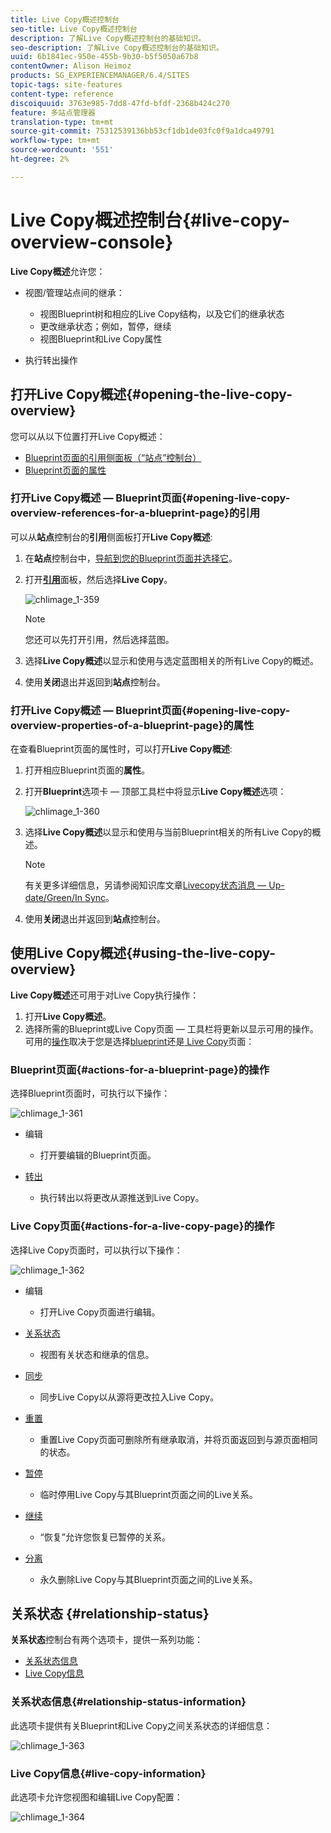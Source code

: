 ```yaml
---
title: Live Copy概述控制台
seo-title: Live Copy概述控制台
description: 了解Live Copy概述控制台的基础知识。
seo-description: 了解Live Copy概述控制台的基础知识。
uuid: 6b1841ec-950e-455b-9b30-b5f5050a67b8
contentOwner: Alison Heimoz
products: SG_EXPERIENCEMANAGER/6.4/SITES
topic-tags: site-features
content-type: reference
discoiquuid: 3763e985-7dd8-47fd-bfdf-2368b424c270
feature: 多站点管理器
translation-type: tm+mt
source-git-commit: 75312539136bb53cf1db1de03fc0f9a1dca49791
workflow-type: tm+mt
source-wordcount: '551'
ht-degree: 2%

---
```



# Live Copy概述控制台{#live-copy-overview-console}

**Live Copy概述**&#x200B;允许您：

* 视图/管理站点间的继承：

   * 视图Blueprint树和相应的Live Copy结构，以及它们的继承状态
   * 更改继承状态；例如，暂停，继续
   * 视图Blueprint和Live Copy属性

* 执行转出操作

## 打开Live Copy概述{#opening-the-live-copy-overview}

您可以从以下位置打开Live Copy概述：

* [Blueprint页面的引用侧面板（“站点”控制台）](#opening-live-copy-overview-references-for-a-blueprint-page)
* [Blueprint页面的属性](#opening-live-copy-overview-properties-of-a-blueprint-page)

### 打开Live Copy概述 — Blueprint页面{#opening-live-copy-overview-references-for-a-blueprint-page}的引用

可以从&#x200B;**站点**&#x200B;控制台的&#x200B;**引用**&#x200B;侧面板打开&#x200B;**Live Copy概述**:

1. 在&#x200B;**站点**&#x200B;控制台中，[导航到您的Blueprint页面并选择它](/help/sites-authoring/basic-handling.md#viewing-and-selecting-resources)。
1. 打开&#x200B;**[引用](/help/sites-authoring/basic-handling.md#references)**&#x200B;面板，然后选择&#x200B;**Live Copy**。

   ![chlimage_1-359](assets/chlimage_1-359.png)

   >[!NOTE]
   >
   >您还可以先打开引用，然后选择蓝图。

1. 选择&#x200B;**Live Copy概述**&#x200B;以显示和使用与选定蓝图相关的所有Live Copy的概述。
1. 使用&#x200B;**关闭**&#x200B;退出并返回到&#x200B;**站点**&#x200B;控制台。

### 打开Live Copy概述 — Blueprint页面{#opening-live-copy-overview-properties-of-a-blueprint-page}的属性

在查看Blueprint页面的属性时，可以打开&#x200B;**Live Copy概述**:

1. 打开相应Blueprint页面的&#x200B;**属性**。
1. 打开&#x200B;**Blueprint**&#x200B;选项卡 — 顶部工具栏中将显示&#x200B;**Live Copy概述**&#x200B;选项：

   ![chlimage_1-360](assets/chlimage_1-360.png)

1. 选择&#x200B;**Live Copy概述**&#x200B;以显示和使用与当前Blueprint相关的所有Live Copy的概述。

   >[!NOTE]
   >
   >有关更多详细信息，另请参阅知识库文章[Livecopy状态消息 — Up-date/Green/In Sync](https://helpx.adobe.com/experience-manager/kb/livecopy-status-message---up-to-date-green-in-sync.html)。

1. 使用&#x200B;**关闭**&#x200B;退出并返回到&#x200B;**站点**&#x200B;控制台。

## 使用Live Copy概述{#using-the-live-copy-overview}

**Live Copy概述**&#x200B;还可用于对Live Copy执行操作：

1. 打开&#x200B;**Live Copy概述**。
1. 选择所需的Blueprint或Live Copy页面 — 工具栏将更新以显示可用的操作。 可用的[操作](/help/sites-administering/msm.md#terms-used)取决于您是选择[blueprint](#actions-for-a-blueprint-page)还是[ Live Copy](#actions-for-a-live-copy-page)页面：

### Blueprint页面{#actions-for-a-blueprint-page}的操作

选择Blueprint页面时，可执行以下操作：

![chlimage_1-361](assets/chlimage_1-361.png)

* 编辑

   * 打开要编辑的Blueprint页面。

* [转出](/help/sites-administering/msm.md#rollout-and-synchronize)

   * 执行转出以将更改从源推送到Live Copy。

### Live Copy页面{#actions-for-a-live-copy-page}的操作

选择Live Copy页面时，可以执行以下操作：

![chlimage_1-362](assets/chlimage_1-362.png)

* 编辑

   * 打开Live Copy页面进行编辑。

* [关系状态](#relationship-status)

   * 视图有关状态和继承的信息。

* [同步](/help/sites-administering/msm.md#rollout-and-synchronize)

   * 同步Live Copy以从源将更改拉入Live Copy。

* [重置](/help/sites-administering/msm-livecopy.md#resetting-a-live-copy-page)

   * 重置Live Copy页面可删除所有继承取消，并将页面返回到与源页面相同的状态。

* [暂停](/help/sites-administering/msm.md#suspending-and-cancelling-inheritance-and-synchronization)

   * 临时停用Live Copy与其Blueprint页面之间的Live关系。

* [继续](/help/sites-administering/msm-livecopy.md#resuming-inheritance-for-a-page)

   * “恢复”允许您恢复已暂停的关系。

* [分离](/help/sites-administering/msm.md#detaching-a-live-copy)

   * 永久删除Live Copy与其Blueprint页面之间的Live关系。

## 关系状态 {#relationship-status}

**关系状态**&#x200B;控制台有两个选项卡，提供一系列功能：

* [关系状态信息](#relationship-status-information)
* [Live Copy信息](#live-copy-information)

### 关系状态信息{#relationship-status-information}

此选项卡提供有关Blueprint和Live Copy之间关系状态的详细信息：

![chlimage_1-363](assets/chlimage_1-363.png)

### Live Copy信息{#live-copy-information}

此选项卡允许您视图和编辑Live Copy配置：

![chlimage_1-364](assets/chlimage_1-364.png)

